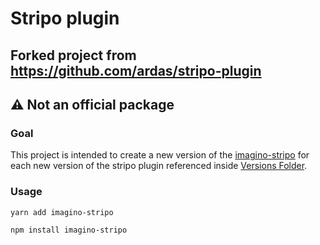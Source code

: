 # Stripo plugin

## Forked project from https://github.com/ardas/stripo-plugin

## ⚠️ Not an official package

### Goal

This project is intended to create a new version of the [imagino-stripo](https://www.npmjs.com/package/imagino-stripo) for each new version of the stripo plugin referenced inside [Versions Folder](https://github.com/imaginoCDP/stripo-plugin/tree/master/Versions).

### Usage

`yarn add imagino-stripo`

`npm install imagino-stripo`
